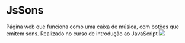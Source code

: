 # JsSons 
Página web que funciona como uma caixa de música, com botões que emitem sons. Realizado no curso de introdução ao JavaScript 
<img src="blob:https://imgur.com/f856b92b-f693-457b-8ec5-5b80fb2f9cda" />
